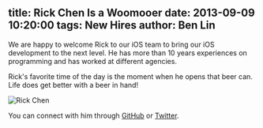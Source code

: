 title: Rick Chen Is a Woomooer
date: 2013-09-09 10:20:00
tags: New Hires
author: Ben Lin
---

We are happy to welcome Rick to our iOS team to bring our iOS development to the next level. He has more than 10 years experiences on programming and has worked at different agencies.

Rick's favorite time of the day is the moment when he opens that beer can. Life does get better with a beer in hand!

![Rick Chen](/img/profile/rick-chen.png)

You can connect with him through [GitHub](https://github.com/rick711003) or [Twitter](https://twitter.com/rick711003).
